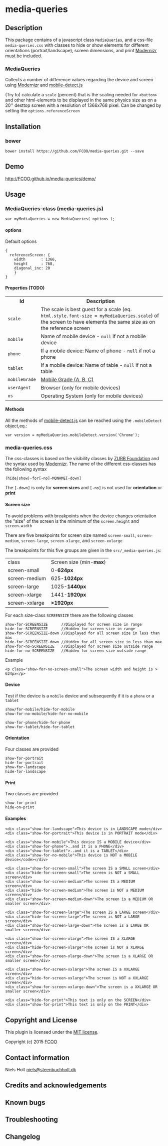 # media-queries

[Modernizr]: https://modernizr.com/
[mobile-detect.js]: http://hgoebl.github.io/mobile-detect.js/

## Description

This package contains of a javascript class `MediaQueries`, and a css-file `media-queries.css` with classes to hide or show elements for different orientations (portrait/landscape), screen dimensions, and print
[Modernizr] must be included.

### MediaQueries
Collects a number of difference values regarding the device and screen using [Modernizr] and [mobile-detect.js]

(Try to) calculate a `scale` (percent) that is the scaling needed for `<button>` and other html-elements to be displayed in the same physics size as on a 20'' desttop screen with a resolution of 1366x768 pixel. Can be changed by setting the `options.referenceScreen`  

## Installation
### bower
    bower install https://github.com/FCOO/media-queries.git --save

## Demo
http://FCOO.github.io/media-queries/demo/ 

## Usage

### MediaQueries-class (media-queries.js)

```var myMediaQueries = new MediaQueries( options );```

#### options
Default options

	{
	  referenceScreen: { 
	    width		: 1366,
		height		: 768,
		diagonal_inc: 20
		}
	}


#### Properties (TODO)
<table>
<tr>
  <th>Id</th>
  <th>Description</th>
</tr>
<tr>
<!--  
  <td><code>screen_width</code></td><td><td></td></tr>
  <td><code>screen_height</code></td><td></td></tr>
  <td><code>client_width</code></td><td></td></tr>
  <td><code>client_width</code></td><td></td></tr>
  <td><code>screen_width_em</code></td><td></td></tr>
  <td><code>screen_height_em</code></td><td></td></tr>
  <td><code>dpi</code></td><td>dots pro inc</td></tr>
  <td><code>dpr</code></td><td>device pixel ratio</td></tr>
-->
  <td><code>scale</code></td><td>The scale is best guest for a scale (eq. <code>html.style.font-size = myMediaQueries.scale</code>) of the screen to have elements the same size as on the reference screen</td></tr>
 <td><code>mobile</code></td><td>Name of mobile device - <code>null</code> if not a mobile device</td></tr>
 <td><code>phone</code></td><td>If a mobile device: Name of phone - <code>null</code> if not a phone</td></tr>
 <td><code>tablet</code></td><td>If a mobile device: Name of table - <code>null</code> if not a table</td></tr>
 <td><code>mobileGrade</code></td><td><a href="http://jquerymobile.com/gbs">Mobile Grade (A, B, C)</a></td></tr>
 <td><code>userAgent</code></td><td>Browser (only for mobile devices)</td></tr>
 <td><code>os</code></td><td>Operating System (only for mobile devices)</td></tr>
</table>


#### Methods
All the methods of [mobile-detect.js] can be reached using the `.mobileDetect` object,eq.: 

	var version = myMediaQueries.mobileDetect.version('Chrome');

### media-queries.css

The css-classes is based on the visibility classes by [ZURB Foundation](http://foundation.zurb.com/docs/components/visibility.html) and the syntax used by [Modernizr].
The name of the different css-classes has the following syntax

	(hide|show)-for[-no]-MQNAME[-down]

The `[-down]` is only for **screen sizes** and `[-no]` is not used for **orientation** or **print** 

#### Screen size

To avoid problems with breakpoints when the device changes orientation the "size" of the screen is the minimum of the `screen.height` and `screen.width`

There are five breakpoints for screen size named `screen-small`, `screen-medium`, `screen-large`, `screen-xlarge`, and `screen-xxlarge`

The breakpoints for this five groups are given in the `src/_media-queries.js`:
<table>
<tr><td>class</td><td>Screen size (min-<b>max</b>)</td></tr>
<tr><td>screen-small</td><td>0-<b>624px<b></td></tr>
<tr><td>screen-medium</td><td>625-<b>1024px</b></td></tr>
<tr><td>screen-large</td><td>1025-<b>1440px</b></td></tr>
<tr><td>screen-xlarge</td><td>1441-<b>1920px</b></td></tr>
<tr><td>screen-xxlarge</td><td><b>>1920px</b></td></tr>
</table>

For each size-class `SCREENSIZE` there are the following classes

	show-for-SCREENSIZE      //Displayed for screen size in range
	hide-for-SCREENSIZE      //Hidden for screen size in range
	show-for-SCREENSIZE-down //Displayed for all screen size in less than max
	hide-for-SCREENSIZE-down //Hidden for all screen size in less than max
	show-for-no-SCREENSIZE   //Displayed for screen size outside range
	hide-for-no-SCREENSIZE   //Hidden for screen size outside range

Example

	<p class="show-for-no-screen-small">The screen width and height is > 624px</p> 

#### Device
Test if the device is a `mobile` device and subsequently if it is a `phone` or a `tablet`

	show/for-mobile/hide-for-mobile
	show-for-no-mobile/hide-for-no-mobile 
	
	show-for-phone/hide-for-phone
	show-for-tablet/hide-for-tablet


#### Orientation
Four classes are provided
	
	show-for-portrait
	hide-for-portrait
	show-for-landscape
	hide-for-landscape


#### Print
Two classes are provided

	show-for-print
	hide-on-print



#### Examples

	<div class="show-for-landscape">This device is in LANDSCAPE mode</div>
	<div class="show-for-portrait">This device is in PORTRAIT mode</div>

	<div class="show-for-mobile">This device IS a MOBILE device</div>
	<div class="show-for-phone">..and it is a PHONE</div>
	<div class="show-for-tablet">..and it is a TABLET</div>
	<div class="show-for-no-mobile">This device is NOT a MOBILE device</code></div>

	<div class="show-for-screen-small">The screen IS a SMALL screen</div>
	<div class="hide-for-screen-small">The screen is NOT a SMALL screen</div>
	<div class="show-for-screen-medium">The screen IS a MEDIUM screen</div>
	<div class="hide-for-screen-medium">The screen is NOT a MEDIUM screen</div>
	<div class="show-for-screen-medium-down">The screen is a MEDIUM OR smaller screen</div>

	<div class="show-for-screen-large">The screen IS a LARGE screen</div>
	<div class="hide-for-screen-large">The screen is NOT a LARGE screen</div>
	<div class="show-for-screen-large-down">The screen is a LARGE OR smaller screen</div>

	<div class="show-for-screen-xlarge">The screen IS a XLARGE screen</div>
	<div class="hide-for-screen-xlarge">The screen is NOT a XLARGE screen</div>
	<div class="show-for-screen-xlarge-down">The screen is a XLARGE OR smaller screen</div>

	<div class="show-for-screen-xxlarge">The screen IS a XXLARGE screen</div>
	<div class="hide-for-screen-xxlarge">The screen is NOT a XXLARGE screen</div>
	<div class="show-for-screen-xxlarge-down">The screen is a XXLARGE OR smaller screen</div>

	<div class="hide-for-print">This text is only on the SCREEN</div>
	<div class="show-for-print">This text is only on the PRINT</div>
	


## Copyright and License
This plugin is licensed under the [MIT license](https://github.com/FCOO/media-queries/LICENSE).

Copyright (c) 2015 [FCOO](https://github.com/FCOO)

## Contact information

Niels Holt niels@steenbuchholt.dk


## Credits and acknowledgements


## Known bugs

## Troubleshooting

## Changelog



